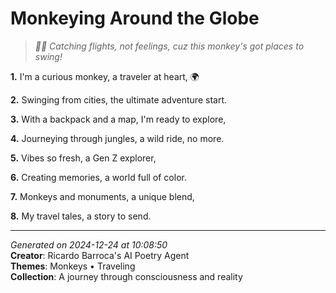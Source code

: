 # Monkeying Around the Globe

> *🚙🐒 Catching flights, not feelings, cuz this monkey's got places to swing!*

**1.** I'm a curious monkey, a traveler at heart, 🌍


**2.** Swinging from cities, the ultimate adventure start.


**3.** With a backpack and a map, I'm ready to explore,


**4.** Journeying through jungles, a wild ride, no more.


**5.** Vibes so fresh, a Gen Z explorer,


**6.** Creating memories, a world full of color.


**7.** Monkeys and monuments, a unique blend,


**8.** My travel tales, a story to send.



---

*Generated on 2024-12-24 at 10:08:50*  
**Creator**: Ricardo Barroca's AI Poetry Agent  
**Themes**: Monkeys • Traveling  
**Collection**: A journey through consciousness and reality